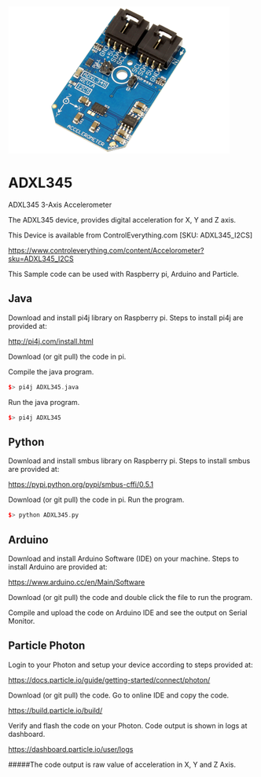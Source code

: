 [![ADXL345](ADXL345_I2CS.png)](https://www.controleverything.com/content/Accelorometer?sku=ADXL345_I2CS)
# ADXL345
ADXL345 3-Axis Accelerometer

The ADXL345 device, provides digital acceleration for X, Y and Z axis.

This Device is available from ControlEverything.com [SKU: ADXL345_I2CS]

https://www.controleverything.com/content/Accelorometer?sku=ADXL345_I2CS

This Sample code can be used with Raspberry pi, Arduino and Particle.

## Java
Download and install pi4j library on Raspberry pi. Steps to install pi4j are provided at:

http://pi4j.com/install.html

Download (or git pull) the code in pi.

Compile the java program.
```cpp
$> pi4j ADXL345.java
```

Run the java program.
```cpp
$> pi4j ADXL345
```

## Python 
Download and install smbus library on Raspberry pi. Steps to install smbus are provided at:

https://pypi.python.org/pypi/smbus-cffi/0.5.1

Download (or git pull) the code in pi. Run the program.

```cpp
$> python ADXL345.py
```

## Arduino
Download and install Arduino Software (IDE) on your machine. Steps to install Arduino are provided at:

https://www.arduino.cc/en/Main/Software

Download (or git pull) the code and double click the file to run the program.

Compile and upload the code on Arduino IDE and see the output on Serial Monitor.


## Particle Photon

Login to your Photon and setup your device according to steps provided at:

https://docs.particle.io/guide/getting-started/connect/photon/

Download (or git pull) the code. Go to online IDE and copy the code. 

https://build.particle.io/build/

Verify and flash the code on your Photon. Code output is shown in logs at dashboard.

https://dashboard.particle.io/user/logs

#####The code output is raw value of acceleration in X, Y and Z Axis.
